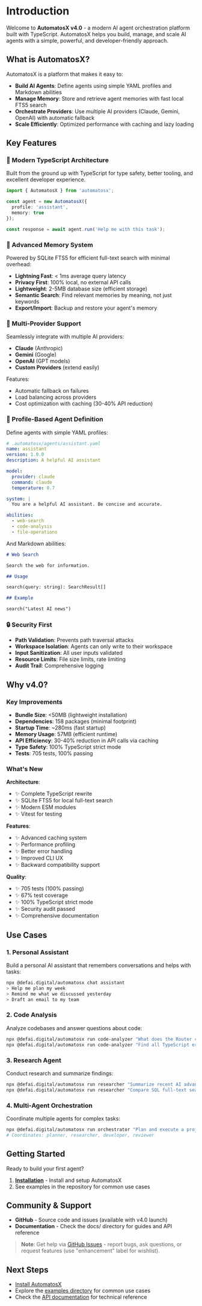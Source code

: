 # Introduction

Welcome to **AutomatosX v4.0** - a modern AI agent orchestration platform built with TypeScript. AutomatosX helps you build, manage, and scale AI agents with a simple, powerful, and developer-friendly approach.

## What is AutomatosX?

AutomatosX is a platform that makes it easy to:

- **Build AI Agents**: Define agents using simple YAML profiles and Markdown abilities
- **Manage Memory**: Store and retrieve agent memories with fast local FTS5 search
- **Orchestrate Providers**: Use multiple AI providers (Claude, Gemini, OpenAI) with automatic fallback
- **Scale Efficiently**: Optimized performance with caching and lazy loading

## Key Features

### 🚀 Modern TypeScript Architecture

Built from the ground up with TypeScript for type safety, better tooling, and excellent developer experience.

```typescript
import { AutomatosX } from 'automatosx';

const agent = new AutomatosX({
  profile: 'assistant',
  memory: true
});

const response = await agent.run('Help me with this task');
```

### 🧠 Advanced Memory System

Powered by SQLite FTS5 for efficient full-text search with minimal overhead:

- **Lightning Fast**: < 1ms average query latency
- **Privacy First**: 100% local, no external API calls
- **Lightweight**: 2-5MB database size (efficient storage)
- **Semantic Search**: Find relevant memories by meaning, not just keywords
- **Export/Import**: Backup and restore your agent's memory

### 🔌 Multi-Provider Support

Seamlessly integrate with multiple AI providers:

- **Claude** (Anthropic)
- **Gemini** (Google)
- **OpenAI** (GPT models)
- **Custom Providers** (extend easily)

Features:

- Automatic fallback on failures
- Load balancing across providers
- Cost optimization with caching (30-40% API reduction)

### 📝 Profile-Based Agent Definition

Define agents with simple YAML profiles:

```yaml
# .automatosx/agents/assistant.yaml
name: assistant
version: 1.0.0
description: A helpful AI assistant

model:
  provider: claude
  command: claude
  temperature: 0.7

system: |
  You are a helpful AI assistant. Be concise and accurate.

abilities:
  - web-search
  - code-analysis
  - file-operations
```

And Markdown abilities:

```markdown
# Web Search

Search the web for information.

## Usage

search(query: string): SearchResult[]

## Example

search("Latest AI news")
```

### 🔒 Security First

- **Path Validation**: Prevents path traversal attacks
- **Workspace Isolation**: Agents can only write to their workspace
- **Input Sanitization**: All user inputs validated
- **Resource Limits**: File size limits, rate limiting
- **Audit Trail**: Comprehensive logging

## Why v4.0?

### Key Improvements

- **Bundle Size**: <50MB (lightweight installation)
- **Dependencies**: 158 packages (minimal footprint)
- **Startup Time**: ~280ms (fast startup)
- **Memory Usage**: 57MB (efficient runtime)
- **API Efficiency**: 30-40% reduction in API calls via caching
- **Type Safety**: 100% TypeScript strict mode
- **Tests**: 705 tests, 100% passing

### What's New

**Architecture**:

- ✨ Complete TypeScript rewrite
- ✨ SQLite FTS5 for local full-text search
- ✨ Modern ESM modules
- ✨ Vitest for testing

**Features**:

- ✨ Advanced caching system
- ✨ Performance profiling
- ✨ Better error handling
- ✨ Improved CLI UX
- ✨ Backward compatibility support

**Quality**:

- ✨ 705 tests (100% passing)
- ✨ 67% test coverage
- ✨ 100% TypeScript strict mode
- ✨ Security audit passed
- ✨ Comprehensive documentation

## Use Cases

### 1. Personal Assistant

Build a personal AI assistant that remembers conversations and helps with tasks:

```bash
npx @defai.digital/automatosx chat assistant
> Help me plan my week
> Remind me what we discussed yesterday
> Draft an email to my team
```

### 2. Code Analysis

Analyze codebases and answer questions about code:

```bash
npx @defai.digital/automatosx run code-analyzer "What does the Router class do?"
npx @defai.digital/automatosx run code-analyzer "Find all TypeScript errors"
```

### 3. Research Agent

Conduct research and summarize findings:

```bash
npx @defai.digital/automatosx run researcher "Summarize recent AI advancements"
npx @defai.digital/automatosx run researcher "Compare SQL full-text search solutions"
```

### 4. Multi-Agent Orchestration

Coordinate multiple agents for complex tasks:

```bash
npx @defai.digital/automatosx run orchestrator "Plan and execute a project"
# Coordinates: planner, researcher, developer, reviewer
```

## Getting Started

Ready to build your first agent?

1. **[Installation](./installation.md)** - Install and setup AutomatosX
2. See examples in the repository for common use cases

## Community & Support

- **GitHub** - Source code and issues (available with v4.0 launch)
- **Documentation** - Check the docs/ directory for guides and API reference

> **Note**: Get help via [GitHub Issues](https://github.com/defai-digital/automatosx/issues) - report bugs, ask questions, or request features (use "enhancement" label for wishlist).

## Next Steps

- [Install AutomatosX](./installation.md)
- Explore the [examples directory](../../examples/) for common use cases
- Check the [API documentation](../api/) for technical reference
